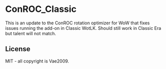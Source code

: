 # ConROC_Classic
This is an update to the ConROC rotation optimizer for WoW that fixes issues running the add-on in Classic WotLK. Should still work in Classic Era but talent will not match.

## License
MIT - all copyright is Vae2009.
